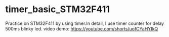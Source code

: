 # timer_basic_STM32F411
Practice on STM32F411 by using timer.In detail, I use timer counter for delay 500ms blinky led.
video demo: https://youtube.com/shorts/uofCYaHYIkQ
